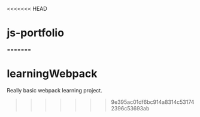 <<<<<<< HEAD
# js-portfolio
=======
# learningWebpack
Really basic webpack learning project.
>>>>>>> 9e395ac01df6bc914a8314c531742396c53693ab
